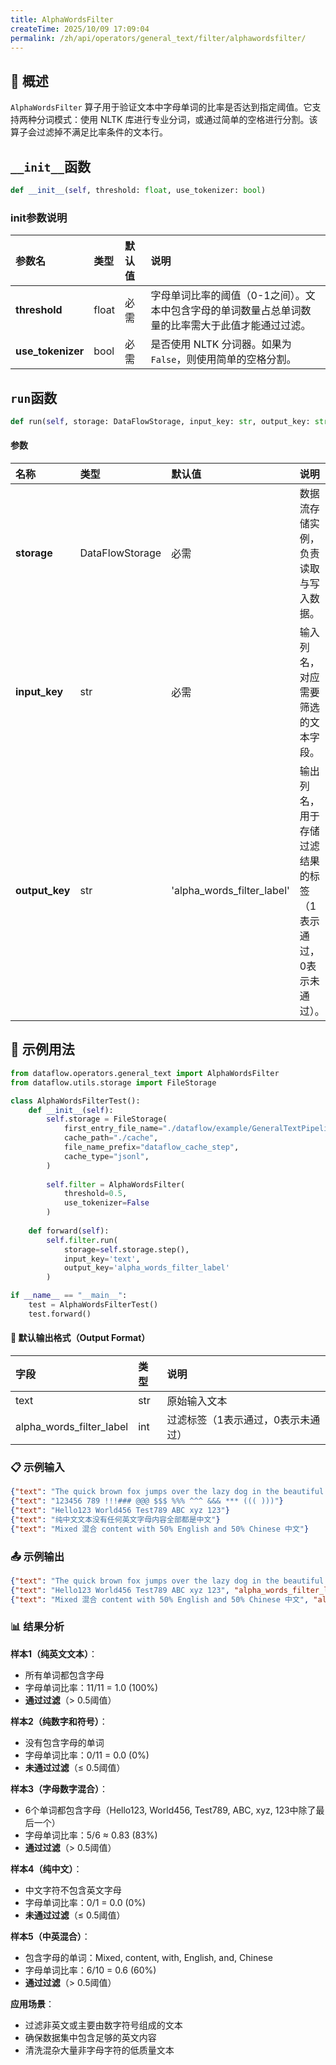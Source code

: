 ```yaml
---
title: AlphaWordsFilter
createTime: 2025/10/09 17:09:04
permalink: /zh/api/operators/general_text/filter/alphawordsfilter/
---
```


## 📘 概述

`AlphaWordsFilter` 算子用于验证文本中字母单词的比率是否达到指定阈值。它支持两种分词模式：使用 NLTK 库进行专业分词，或通过简单的空格进行分割。该算子会过滤掉不满足比率条件的文本行。

## `__init__`函数

```python
def __init__(self, threshold: float, use_tokenizer: bool)
```

### init参数说明

| 参数名          | 类型  | 默认值 | 说明                                                     |
| :-------------- | :---- | :----- | :------------------------------------------------------- |
| **threshold**   | float | 必需   | 字母单词比率的阈值（0-1之间）。文本中包含字母的单词数量占总单词数量的比率需大于此值才能通过过滤。 |
| **use_tokenizer** | bool  | 必需   | 是否使用 NLTK 分词器。如果为 `False`，则使用简单的空格分割。 |

## `run`函数

```python
def run(self, storage: DataFlowStorage, input_key: str, output_key: str='alpha_words_filter_label')
```

#### 参数

| 名称         | 类型            | 默认值                       | 说明                                                         |
| :----------- | :-------------- | :--------------------------- | :----------------------------------------------------------- |
| **storage**  | DataFlowStorage | 必需                         | 数据流存储实例，负责读取与写入数据。                         |
| **input_key**| str             | 必需                         | 输入列名，对应需要筛选的文本字段。                           |
| **output_key** | str             | 'alpha_words_filter_label'   | 输出列名，用于存储过滤结果的标签（1表示通过，0表示未通过）。 |

## 🧠 示例用法

```python
from dataflow.operators.general_text import AlphaWordsFilter
from dataflow.utils.storage import FileStorage

class AlphaWordsFilterTest():
    def __init__(self):
        self.storage = FileStorage(
            first_entry_file_name="./dataflow/example/GeneralTextPipeline/alpha_words_test_input.jsonl",
            cache_path="./cache",
            file_name_prefix="dataflow_cache_step",
            cache_type="jsonl",
        )
        
        self.filter = AlphaWordsFilter(
            threshold=0.5,
            use_tokenizer=False
        )
        
    def forward(self):
        self.filter.run(
            storage=self.storage.step(),
            input_key='text',
            output_key='alpha_words_filter_label'
        )

if __name__ == "__main__":
    test = AlphaWordsFilterTest()
    test.forward()
```

#### 🧾 默认输出格式（Output Format）

| 字段 | 类型 | 说明 |
| :--- | :---- | :---------- |
| text | str | 原始输入文本 |
| alpha_words_filter_label | int | 过滤标签（1表示通过，0表示未通过） |

### 📋 示例输入

```json
{"text": "The quick brown fox jumps over the lazy dog in the beautiful garden."}
{"text": "123456 789 !!!### @@@ $$$ %%% ^^^ &&& *** ((( )))"}
{"text": "Hello123 World456 Test789 ABC xyz 123"}
{"text": "纯中文文本没有任何英文字母内容全部都是中文"}
{"text": "Mixed 混合 content with 50% English and 50% Chinese 中文"}
```

### 📤 示例输出

```json
{"text": "The quick brown fox jumps over the lazy dog in the beautiful garden.", "alpha_words_filter_label": 1}
{"text": "Hello123 World456 Test789 ABC xyz 123", "alpha_words_filter_label": 1}
{"text": "Mixed 混合 content with 50% English and 50% Chinese 中文", "alpha_words_filter_label": 1}
```

### 📊 结果分析

**样本1（纯英文文本）**：
- 所有单词都包含字母
- 字母单词比率：11/11 = 1.0 (100%)
- **通过过滤**（> 0.5阈值）

**样本2（纯数字和符号）**：
- 没有包含字母的单词
- 字母单词比率：0/11 = 0.0 (0%)
- **未通过过滤**（≤ 0.5阈值）

**样本3（字母数字混合）**：
- 6个单词都包含字母（Hello123, World456, Test789, ABC, xyz, 123中除了最后一个）
- 字母单词比率：5/6 ≈ 0.83 (83%)
- **通过过滤**（> 0.5阈值）

**样本4（纯中文）**：
- 中文字符不包含英文字母
- 字母单词比率：0/1 = 0.0 (0%)
- **未通过过滤**（≤ 0.5阈值）

**样本5（中英混合）**：
- 包含字母的单词：Mixed, content, with, English, and, Chinese
- 字母单词比率：6/10 = 0.6 (60%)
- **通过过滤**（> 0.5阈值）

**应用场景**：
- 过滤非英文或主要由数字符号组成的文本
- 确保数据集中包含足够的英文内容
- 清洗混杂大量非字母字符的低质量文本
